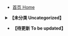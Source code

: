 - [首页 Home](README.md)

<details>
<summary><strong>【未分类 Uncategorized】</strong></summary>

- [「星穹餐车茶话会」直播间封禁事件](Docs/「星穹餐车茶话会」直播间封禁事件.md)
- [【瓜】不正当竞争被判罚 100 万](Docs/【瓜】不正当竞争被判罚%20100%20万.md)
- [B 站到底有多烂？我来告诉你！](Docs/B%20站到底有多烂？我来告诉你！.md)
- [B 站员工以权谋私，报复网友，被开除！](Docs/B%20站员工以权谋私，报复网友，被开除！.md)
- [关于「公号私用」和双标](Docs/关于「公号私用」和双标.md)
- [关于「公号私用」偷偷购买邀请码](Docs/关于「公号私用」偷偷购买邀请码.md)
- [关于限流、推黑流量](Docs/关于限流、推黑流量.md)
- [演都不演了捏](Docs/演都不演了捏.md)
- [以后南京 THO 估计要完蛋了](Docs/以后南京%20THO%20估计要完蛋了.md)

</details>

- **【待更新 To be updated】**
